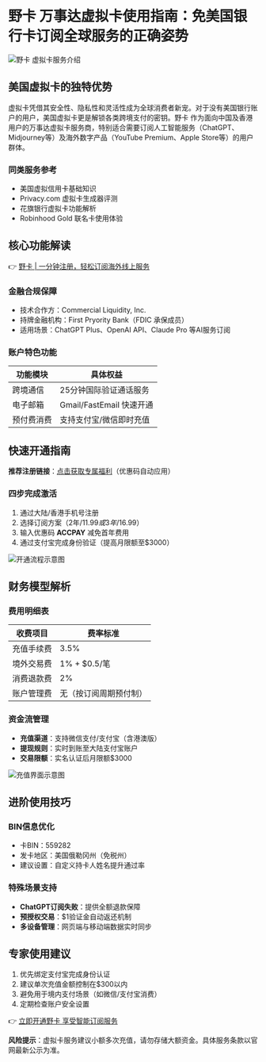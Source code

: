 # 野卡 万事达虚拟卡使用指南：免美国银行卡订阅全球服务的正确姿势

![野卡 虚拟卡服务介绍](https://bbtdd.com/wp-content/uploads/img/143967920440672.webp)

## 美国虚拟卡的独特优势
虚拟卡凭借其安全性、隐私性和灵活性成为全球消费者新宠。对于没有美国银行账户的用户，美国虚拟卡更是解锁各类跨境支付的密钥。野卡 作为面向中国及香港用户的万事达虚拟卡服务商，特别适合需要订阅人工智能服务（ChatGPT、Midjourney等）及海外数字产品（YouTube Premium、Apple Store等）的用户群体。

### 同类服务参考
- 美国虚拟信用卡基础知识
- Privacy.com 虚拟卡生成器评测
- 花旗银行虚拟卡功能解析
- Robinhood Gold 联名卡使用体验

## 核心功能解读
👉 [野卡 | 一分钟注册，轻松订阅海外线上服务](https://bbtdd.com/yeka)

### 金融合规保障
- 技术合作方：Commercial Liquidity, Inc.
- 持牌金融机构：First Pryority Bank（FDIC 承保成员）
- 适用场景：ChatGPT Plus、OpenAI API、Claude Pro 等AI服务订阅

### 账户特色功能
| 功能模块 | 具体权益 |
|---------|---------|
| 跨境通信 | 25分钟国际验证通话服务 |
| 电子邮箱 | Gmail/FastEmail 快速开通 |
| 预付费消费 | 支持支付宝/微信即时充值 |

## 快速开通指南
**推荐注册链接**：[点击获取专属福利](https://bbtdd.com/yeka)（优惠码自动应用）

### 四步完成激活
1. 通过大陆/香港手机号注册
2. 选择订阅方案（2年/$11.99 或 3年/$16.99）
3. 输入优惠码 **ACCPAY** 减免首年费用
4. 通过支付宝完成身份验证（提高月限额至$3000）

![开通流程示意图](https://bbtdd.com/wp-content/uploads/img/35831151.webp)

## 财务模型解析

### 费用明细表
| 收费项目        | 费率标准                  |
|----------------|--------------------------|
| 充值手续费      | 3.5%                     | 
| 境外交易费      | 1% + $0.5/笔             |
| 消费退款费      | 2%                       |
| 账户管理费      | 无（按订阅周期预付制）     |

### 资金流管理
- **充值渠道**：支持微信支付/支付宝（含港澳版）
- **提现规则**：实时到账至大陆支付宝账户
- **交易限额**：实名认证后月限额$3000

![充值界面示意图](https://bbtdd.com/wp-content/uploads/img/051649285.webp)

## 进阶使用技巧

### BIN信息优化
- 卡BIN：559282
- 发卡地区：美国俄勒冈州（免税州）
- 建议设置：自定义持卡人姓名提升通过率

### 特殊场景支持
- **ChatGPT订阅失败**：提供全额退款保障
- **预授权交易**：$1验证金自动返还机制
- **多设备管理**：网页端与移动端数据实时同步

## 专家使用建议
1. 优先绑定支付宝完成身份认证
2. 建议单次充值金额控制在$300以内
3. 避免用于境内支付场景（如微信/支付宝消费）
4. 定期检查账户安全设置

👉 [立即开通野卡 享受智能订阅服务](https://bbtdd.com/yeka)

**风险提示**：虚拟卡服务建议小额多次充值，请勿存储大额资金。具体服务条款以官网最新公示为准。